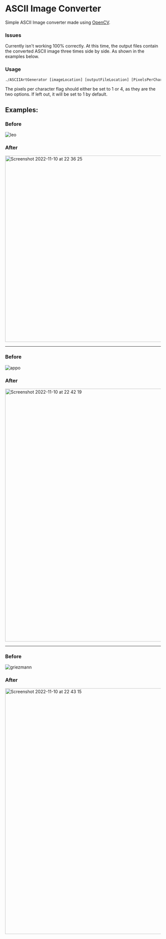 # ASCII Image Converter

Simple ASCII Image converter made using [OpenCV](https://github.com/opencv/opencv).

### Issues
Currently isn't working 100% correctly. At this time, the output files contain the converted ASCII image three times side by side. As shown in the examples below.

### Usage
```bat
./ASCIIArtGenerator [imageLocation] [outputFileLocation] [PixelsPerCharacter]
```

The pixels per character flag should either be set to 1 or 4, as they are the two options.
If left out, it will be set to 1 by default.


## Examples:

### Before
![leo](https://user-images.githubusercontent.com/73957889/201223875-98525ec1-f491-4d6b-bb9f-2418beefde2e.jpeg)
### After
<img width="602" alt="Screenshot 2022-11-10 at 22 36 25" src="https://user-images.githubusercontent.com/73957889/201222159-4b2f918e-6c50-435e-8cdb-c4bee979e795.png">

---

### Before
![appo](https://user-images.githubusercontent.com/73957889/201224005-4530a8db-e47a-45a8-aa25-4ff2831a5399.jpeg)
### After
<img width="817" alt="Screenshot 2022-11-10 at 22 42 19" src="https://user-images.githubusercontent.com/73957889/201222165-7ff9d4cb-73ce-4cc8-a51f-e006409532d1.png">

---

### Before
![griezmann](https://user-images.githubusercontent.com/73957889/201223989-6c217ec0-a1fe-4785-8519-32f243ce6443.jpeg)
### After
<img width="794" alt="Screenshot 2022-11-10 at 22 43 15" src="https://user-images.githubusercontent.com/73957889/201222169-7fa48ade-d980-4d7e-b116-eac24ccc0062.png">
